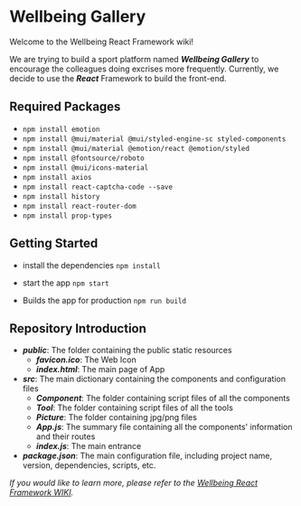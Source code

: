 # Wellbeing Gallery
Welcome to the Wellbeing React Framework wiki!

We are trying to build a sport platform named ***Wellbeing Gallery*** to encourage the colleagues doing excrises more frequently. 
Currently, we decide to use the ***React*** Framework to build the front-end.

## Required Packages
- `npm install emotion`
- `npm install @mui/material @mui/styled-engine-sc styled-components`
- `npm install @mui/material @emotion/react @emotion/styled`
- `npm install @fontsource/roboto`
- `npm install @mui/icons-material`
- `npm install axios`
- `npm install react-captcha-code --save`
- `npm install history`
- `npm install react-router-dom`
- `npm install prop-types`

## Getting Started
- install the dependencies
```npm install```

- start the app
```npm start```

- Builds the app for production 
```npm run build```

## Repository Introduction
- ***public***: The folder containing the public static resources
    - ***favicon.ico***: The Web Icon
    - ***index.html***: The main page of App
- ***src***: The main dictionary containing the components and configuration files
    - ***Component***: The folder containing script files of all the components
    - ***Tool***: The folder containing script files of all the tools
    - ***Picture***: The folder containing jpg/png files
    - ***App.js***: The summary file containing all the components' information and their routes
    - ***index.js***: The main entrance
- ***package.json***: The main configuration file, including project name, version, dependencies, scripts, etc.

*If you would like to learn more, please refer to the [Wellbeing React Framework WIKI](https://github.com/zyy159/wellbeing_react_framework/wiki).*
